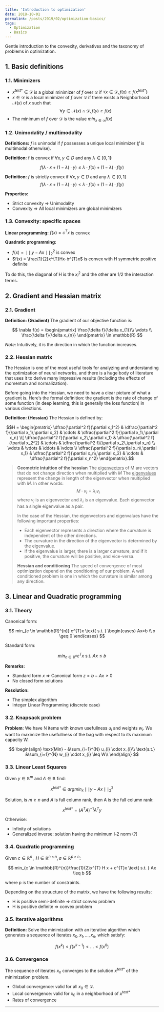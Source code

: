 ```yaml
---
title: 'Introduction to optimization'
date: 2018-10-01
permalink: /posts/2019/02/optimization-basics/
tags:
  - Optimization
  - Basics
---
```


Gentle introduction to the convexity, derivatives and the taxonomy of problems in optimization.

## 1. Basic definitions

### 1.1. Minimizers

- $x^{text{*}} \in \mathcal{D}$ is a global minimizer of $f$ over $\mathcal{D}$ if $\forall x \in \mathcal{D}, f(x)\geq f(x^{text{*}})$
- $x \in \mathcal{D}$ is a local minimizer of $f$ over $\mathcal{D}$ if  there exists a Neighborhood $\mathcal{N}(x)$ of $x$ such that
$$\forall y \in \mathcal{N}(x) \cap \mathcal{D}, f(y) \geq f(x)$$
- The minimum of $f$ over $\mathcal{D}$ is the value $min_{x\in \mathcal{D}} f(x)$

### 1.2. Unimodality / multimodality

<b>Definitions:</b> $f$ is unimodal if $f$ possesses a unique local minimizer ($f$ is multimodal otherwise).

<b>Definition:</b> f is convex if $\forall x, y \in D$ and any $\lambda \in [0, 1]$:

$$ f(\lambda \cdot x + (1- \lambda) \cdot y) \leq \lambda \cdot f(x) + (1-\lambda)\cdot f(y) $$

<b>Definition:</b> $f$ is strictly convex if $\forall x, y \in D$ and any $\lambda \in [0, 1]$
$$
f(\lambda \cdot x + (1- \lambda) \cdot y) < \lambda \cdot f(x) + (1-\lambda)\cdot f(y)
$$

<b>Properties:</b>
- Strict convexity => Unimodality
- Convexity => All local minimizers are global minimizers

### 1.3. Convexity: specific spaces

<b>Linear programming:</b> $f(x) = c^{T}x$ is convex

<b>Quadratic programming:</b>
- $f(x) = \mid\mid y-Ax \mid\mid_{2}^{2}$ is convex
- $f(x) = \frac{1}{2}x^{T}Hx-b^{T}x$ is convex with H symmetric positive definite

To do this, the diagonal of H is the $x_{i}^{2}$ and the other are $1/2$ the interaction terms.

## 2. Gradient and Hessian matrix

### 2.1. Gradient

<b>Definition: (Gradient)</b> The gradient of our objective function is:

$$
\nabla f(x) = \begin{pmatrix}
\frac{\delta f}{\delta x_{1}}\\
\vdots \\
\frac{\delta f}{\delta x_{n}}
\end{pmatrix} \in \mathbb{R}
$$

<i>Note:</i> Intuitively, it is the direction in which the function increases.

### 2.2. Hessian matrix

The Hessian is one of the most useful tools for analyzing and understanding the optimization of neural networks, and there is a huge body of literature that uses it to derive many impressive results (including the effects of momentum and normalization).

Before going into the Hessian, we need to have a clear picture of what a gradient is. Here’s the formal definition: the gradient is the rate of change of some function (in deep learning, this is generally the loss function) in various directions.

<b>Definition: (Hessian)</b> The Hessian is defined by:

$$H = \begin{pmatrix}
  \dfrac{\partial^2 f}{\partial x_1^2} & \dfrac{\partial^2 f}{\partial x_1\,\partial x_2} & \cdots & \dfrac{\partial^2 f}{\partial x_1\,\partial x_n} \\[
  \dfrac{\partial^2 f}{\partial x_2\,\partial x_1} & \dfrac{\partial^2 f}{\partial x_2^2} & \cdots & \dfrac{\partial^2 f}{\partial x_2\,\partial x_n} \\
  \vdots & \vdots & \ddots & \vdots \\
  \dfrac{\partial^2 f}{\partial x_n\,\partial x_1} & \dfrac{\partial^2 f}{\partial x_n\,\partial x_2} & \cdots & \dfrac{\partial^2 f}{\partial x_n^2}
\end{pmatrix}.$$

> <b>Geometric intuition of the hessian</b>
> The <u>eigenvectors</u> of M are vectors that do not change direction when multiplied with $M$
> The <u>eigenvalues</u> represent the change in length of the eigenvector when multiplied with $M$. In other words:
> $$M \cdot v_{i} = \lambda_{i} v_{i}$$
> where $v_{i}$  is an eigenvector and $\lambda_{i}$  is an eigenvalue. Each eigenvector has a single eigenvalue as a pair.
>
> In the case of the Hessian, the eigenvectors and eigenvalues have the following important properties:
> - Each eigenvector represents a direction where the curvature is independent of the other directions.
> - The curvature in the direction of the eigenvector is determined by the eigenvalue.
> - If the eigenvalue is larger, there is a larger curvature, and if it positive, the curvature will be positive, and vice-versa.
>
> <b>Hessian and conditioning</b>
> The speed of convergence of most optimization depend on the conditioning of our problem. A well conditioned problem is one in which the curvature is similar among any direction.

## 3. Linear and Quadratic programming

### 3.1. Theory

Canonical form:

$$
min_{c \in \mathbb{R}^{n}} c^{T}x \text{  s.t.  }
\begin{cases}
Ax=b \\
x \geq 0
\end{cases}
$$

Standard form:

$$
min_{c \in \mathbb{R}^{n}} c^{T}x \text{  s.t.  }  Ax \leq b
$$

<b>Remarks:</b>
- Standard form $x$ => Canonical form $z = b - Ax \geq 0$
- No closed form solutions

<b>Resolution:</b>
- The simplex algorithm
- Integer Linear Programming (discrete case)

### 3.2. Knapsack problem

<b>Problem:</b> We have N items with known usefullness $u_{i}$ and weights $w_{i}$. We want to maximize the usefullness of the bag with respect to its maximum capacity W.

$$
\begin{align}
\text{Min} - &\sum_{i=1}^{N} u_{i} \cdot x_{i}\\
\text{s.t.} &\sum_{i=1}^{N} w_{i} \cdot x_{i} \leq W\\
\end{align}
$$

### 3.3. Linear Least Squares

Given $y \in \mathbb{R}^{m}$ and $A \in \mathbb{R}$ find:

$$
x^{text{*}} \in argmin_{x} \mid\mid y-Ax \mid\mid_{2}^{2}
$$

Solution, is $m \geq n$ and $A$ is full column rank, then A is the full column rank:

$$
x^{text{*}} = (A^{T}A)^{-1}A^{T}y
$$

Otherwise:
- Infinity of solutions
- Generalized inverse: solution having the minimum l-2 norm (?)

### 3.4. Quadratic programming

Given $c \in \mathbb{R}^{n}$ , $H \in \mathbb{R}^{n\times n}, a \in \mathbb{R}^{p\times n}$:

$$
min_{c \in \mathbb{R}^{n}}\frac{1}{2}x^{T} H x +   c^{T}x \text{  s.t.  }  Ax \leq b
$$

where p is the number of constraints.

Depending on the struucture of the matrix, we have the following results:
- H is positive semi-definite $\Rightarrow$ strict convex problem
- H is positive definite $\Rightarrow$ convex problem

### 3.5. Iterative algorithms

<b>Definition:</b> Solve the minimization with an iterative algorithm which generates a sequence of iterates $x_{0}, x_{1}, ..., x_{n}$, which satisfy:

$$f(x^{k})<f(x^{k-1})<...<f(x^{0})$$

### 3.6. Convergence

The sequence of iterates $x_{n}$ converges to the solution $x^{text{*}}$ of the
minimization problem.
- Global convergence: valid for all $x_{0} ∈ \mathcal{D}$.
- Local convergence: valid for $x_{0}$ in a neighborhood of $x^{text{*}}$
- Rates of convergence


------

